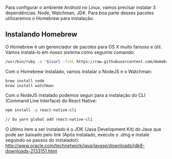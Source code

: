 Para configurar o ambiente Android no Linux, vamos precisar instalar 3 dependências: Node, Watchman, JDK. Para boa parte desses pacotes utilizaremos o Homebrew para instalação.

## Instalando Homebrew

O Homebrew é um gerenciador de pacotes para OS X muito famoso e útil. Vamos instalá-lo em nosso sistema como seguinte comando:

```sh
/usr/bin/ruby -e "$(curl -fsSL https://raw.githubusercontent.com/Homebrew/install/master/install)"
```

Com o Homebrew instalado, vamos instalar o NodeJS e o Watchman:

```sh
brew install node
brew install watchman
```

Com o NodeJS instalado podemos seguir para a instalação do CLI (Command Line Interface) do React Native:

```sh
npm install -g react-native-cli

// Ou yarn global add react-native-cli
```

O último item a ser instalado é o JDK (Java Development Kit) do Java que pode ser baixado pelo link (Após instalado, execute o .dmg e instale seguindo os passos do instalador): http://www.oracle.com/technetwork/java/javase/downloads/jdk8-downloads-2133151.html
